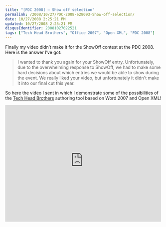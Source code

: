 ```yaml
---
title: "[PDC 2008] – Show off selection"
permalink: /2008/10/27/PDC-2008-e28093-Show-off-selection/
date: 10/27/2008 2:25:21 PM
updated: 10/27/2008 2:25:21 PM
disqusIdentifier: 20081027022521
tags: ["Tech Head Brothers", "Office 2007", "Open XML", "PDC 2008"]
---
```

Finally my video didn’t make it for the ShowOff contest at the PDC 2008. Here is the answer I’ve got:

> I wanted to thank you again for your ShowOff entry. Unfortunately, due to the overwhelming response to ShowOff, we had to make some hard decisions about which entries we would be able to show during the event. We really liked your video, but unfortunately it didn't make it into our final cut this year.
<!-- more -->

So here the video I sent in which I demonstrate some of the possibilities of the [Tech Head Brothers](http://www.techheadbrothers.com/) authoring tool based on Word 2007 and Open XML!

<iframe src="http://silverlight.services.live.com/invoke/4065/PDC2008_ShowOff/iframe.html" scrolling="no" frameborder="0" style="width:500px; height:375px"></iframe>
